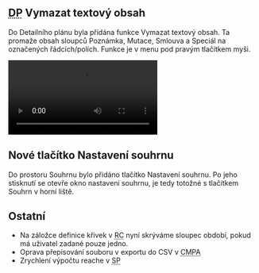 ﻿---
categories: [fenix]
layout: fenix
---
## <abbr title="Detailní plán">DP</abbr> Vymazat textový obsah
Do Detailního plánu byla přidána funkce Vymazat textový obsah. Ta promaže obsah sloupců Poznámka, Mutace, Smlouva a Speciál na označených řádcích/polích. Funkce je v menu pod pravým tlačítkem myši. 

<video src="{{site.url}}/data/vymazatext.mp4" type="video/mp4" controls>Vymazání textového obsahu</video>

## Nové tlačítko Nastavení souhrnu
Do prostoru Souhrnu bylo přidáno tlačítko Nastavení souhrnu. Po jeho stisknutí se otevře okno nastavení souhrnu, je tedy totožné s tlačítkem Souhrn v horní liště.  

## Ostatní
<ul><li>Na záložce definice křivek v <abbr title="Reachové křivky">RC</abbr> nyní skrýváme sloupec období, pokud má uživatel zadané pouze jedno.</li>
    <li>Oprava přepisování souboru v exportu do CSV v <abbr title="Cross-mediální postanylýza">CMPA</abbr></li>
	<li>Zrychlení výpočtu reache v <abbr title="Strategický plán">SP</abbr></li>
</ul>
